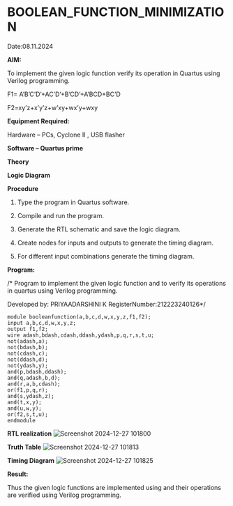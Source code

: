 # BOOLEAN_FUNCTION_MINIMIZATION
Date:08.11.2024

**AIM:**

To implement the given logic function verify its operation in Quartus using Verilog programming.

F1= A’B’C’D’+AC’D’+B’CD’+A’BCD+BC’D 

F2=xy’z+x’y’z+w’xy+wx’y+wxy

**Equipment Required:**

Hardware – PCs, Cyclone II , USB flasher

**Software – Quartus prime**

**Theory**

**Logic Diagram**

**Procedure**

1.	Type the program in Quartus software.

2.	Compile and run the program.

3.	Generate the RTL schematic and save the logic diagram.

4.	Create nodes for inputs and outputs to generate the timing diagram.

5.	For different input combinations generate the timing diagram.


**Program:**

/* Program to implement the given logic function and to verify its operations in quartus using Verilog programming. 

Developed by: PRIYAADARSHINI K
RegisterNumber:212223240126*/
```
module booleanfunction(a,b,c,d,w,x,y,z,f1,f2);
input a,b,c,d,w,x,y,z;
output f1,f2;
wire adash,bdash,cdash,ddash,ydash,p,q,r,s,t,u;
not(adash,a);
not(bdash,b);
not(cdash,c);
not(ddash,d);
not(ydash,y);
and(p,bdash,ddash);
and(q,adash,b,d);
and(r,a,b,cdash);
or(f1,p,q,r);
and(s,ydash,z);
and(t,x,y);
and(u,w,y);
or(f2,s,t,u);
endmodule
```

**RTL realization**
![Screenshot 2024-12-27 101800](https://github.com/user-attachments/assets/520ce2ed-dcab-4631-a817-88229eecf885)


**Truth Table**
![Screenshot 2024-12-27 101813](https://github.com/user-attachments/assets/f3891c6d-b6a4-40ff-a162-4b018b96f06e)



**Timing Diagram**
![Screenshot 2024-12-27 101825](https://github.com/user-attachments/assets/d55f42d4-90a4-4ce6-a899-ae0c582ff326)

**Result:**

Thus the given logic functions are implemented using and their operations are verified using Verilog programming.

